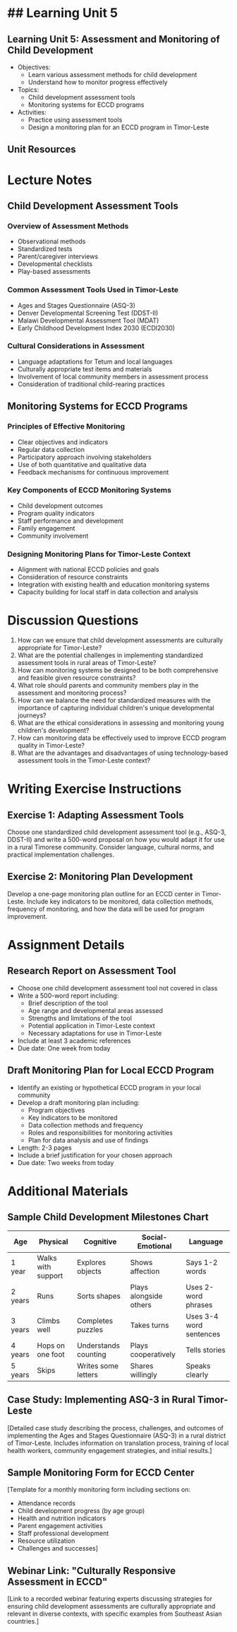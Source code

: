 # ## Learning Unit 5

## Learning Unit 5: Assessment and Monitoring of Child Development
- Objectives:
  * Learn various assessment methods for child development
  * Understand how to monitor progress effectively
- Topics:
  * Child development assessment tools
  * Monitoring systems for ECCD programs
- Activities:
  * Practice using assessment tools
  * Design a monitoring plan for an ECCD program in Timor-Leste

## Unit Resources

# Lecture Notes

## Child Development Assessment Tools

### Overview of Assessment Methods
- Observational methods
- Standardized tests
- Parent/caregiver interviews
- Developmental checklists
- Play-based assessments

### Common Assessment Tools Used in Timor-Leste
- Ages and Stages Questionnaire (ASQ-3)
- Denver Developmental Screening Test (DDST-II)
- Malawi Developmental Assessment Tool (MDAT)
- Early Childhood Development Index 2030 (ECDI2030)

### Cultural Considerations in Assessment
- Language adaptations for Tetum and local languages
- Culturally appropriate test items and materials
- Involvement of local community members in assessment process
- Consideration of traditional child-rearing practices

## Monitoring Systems for ECCD Programs

### Principles of Effective Monitoring
- Clear objectives and indicators
- Regular data collection
- Participatory approach involving stakeholders
- Use of both quantitative and qualitative data
- Feedback mechanisms for continuous improvement

### Key Components of ECCD Monitoring Systems
- Child development outcomes
- Program quality indicators
- Staff performance and development
- Family engagement
- Community involvement

### Designing Monitoring Plans for Timor-Leste Context
- Alignment with national ECCD policies and goals
- Consideration of resource constraints
- Integration with existing health and education monitoring systems
- Capacity building for local staff in data collection and analysis

# Discussion Questions

1. How can we ensure that child development assessments are culturally appropriate for Timor-Leste?
2. What are the potential challenges in implementing standardized assessment tools in rural areas of Timor-Leste?
3. How can monitoring systems be designed to be both comprehensive and feasible given resource constraints?
4. What role should parents and community members play in the assessment and monitoring process?
5. How can we balance the need for standardized measures with the importance of capturing individual children's unique developmental journeys?
6. What are the ethical considerations in assessing and monitoring young children's development?
7. How can monitoring data be effectively used to improve ECCD program quality in Timor-Leste?
8. What are the advantages and disadvantages of using technology-based assessment tools in the Timor-Leste context?

# Writing Exercise Instructions

## Exercise 1: Adapting Assessment Tools

Choose one standardized child development assessment tool (e.g., ASQ-3, DDST-II) and write a 500-word proposal on how you would adapt it for use in a rural Timorese community. Consider language, cultural norms, and practical implementation challenges.

## Exercise 2: Monitoring Plan Development

Develop a one-page monitoring plan outline for an ECCD center in Timor-Leste. Include key indicators to be monitored, data collection methods, frequency of monitoring, and how the data will be used for program improvement.

# Assignment Details

## Research Report on Assessment Tool

- Choose one child development assessment tool not covered in class
- Write a 500-word report including:
  - Brief description of the tool
  - Age range and developmental areas assessed
  - Strengths and limitations of the tool
  - Potential application in Timor-Leste context
  - Necessary adaptations for use in Timor-Leste
- Include at least 3 academic references
- Due date: One week from today

## Draft Monitoring Plan for Local ECCD Program

- Identify an existing or hypothetical ECCD program in your local community
- Develop a draft monitoring plan including:
  - Program objectives
  - Key indicators to be monitored
  - Data collection methods and frequency
  - Roles and responsibilities for monitoring activities
  - Plan for data analysis and use of findings
- Length: 2-3 pages
- Include a brief justification for your chosen approach
- Due date: Two weeks from today

# Additional Materials

## Sample Child Development Milestones Chart

| Age | Physical | Cognitive | Social-Emotional | Language |
|-----|----------|-----------|-------------------|----------|
| 1 year | Walks with support | Explores objects | Shows affection | Says 1-2 words |
| 2 years | Runs | Sorts shapes | Plays alongside others | Uses 2-word phrases |
| 3 years | Climbs well | Completes puzzles | Takes turns | Uses 3-4 word sentences |
| 4 years | Hops on one foot | Understands counting | Plays cooperatively | Tells stories |
| 5 years | Skips | Writes some letters | Shares willingly | Speaks clearly |

## Case Study: Implementing ASQ-3 in Rural Timor-Leste

[Detailed case study describing the process, challenges, and outcomes of implementing the Ages and Stages Questionnaire (ASQ-3) in a rural district of Timor-Leste. Includes information on translation process, training of local health workers, community engagement strategies, and initial results.]

## Sample Monitoring Form for ECCD Center

[Template for a monthly monitoring form including sections on:
- Attendance records
- Child development progress (by age group)
- Health and nutrition indicators
- Parent engagement activities
- Staff professional development
- Resource utilization
- Challenges and successes]

## Webinar Link: "Culturally Responsive Assessment in ECCD"

[Link to a recorded webinar featuring experts discussing strategies for ensuring child development assessments are culturally appropriate and relevant in diverse contexts, with specific examples from Southeast Asian countries.]